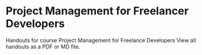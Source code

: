 # Project Management for Freelancer Developers
Handouts for course Project Management for Freelance Developers
View all handouts as a PDF or MD file.
